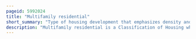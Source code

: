 ```yaml
---
pageid: 5992024
title: "Multifamily residential"
short_summary: "Type of housing development that emphasizes density and proximity of many neighbors"
description: "Multifamily residential is a Classification of Housing where Multiple separate Housing Units for residential Inhabitants are contained in one Building or several Buildings within a complex. Units can be next to each other or stacked on Top of each other. Common Forms include Apartment Building and Condominium where typically the Units are owned individually rather than leased by a single Building Owner. Many intentional Communities incorporate multifamily Homes such as in cohousing Projects."
---
```

